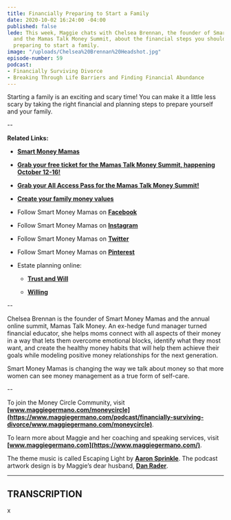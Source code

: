 ```yaml
---
title: Financially Preparing to Start a Family
date: 2020-10-02 16:24:00 -04:00
published: false
lede: This week, Maggie chats with Chelsea Brennan, the founder of Smart Money Mamas
  and the Mamas Talk Money Summit, about the financial steps you should take as you're
  preparing to start a family.
image: "/uploads/Chelsea%20Brennan%20Headshot.jpg"
episode-number: 59
podcast:
- Financially Surviving Divorce
- Breaking Through Life Barriers and Finding Financial Abundance
---
```


Starting a family is an exciting and scary time! You can make it a little less scary by taking the right financial and planning steps to prepare yourself and your family.

--

**Related Links:**

* **[Smart Money Mamas](https://smartmoneymamas.com/)**

* **[Grab your free ticket for the Mamas Talk Money Summit, happening October 12-16!](https://mamastalkmoney.com/aff/maggiegermano/)**

* **[Grab your All Access Pass for the Mamas Talk Money Summit!](https://mamastalkmoney.com/aap/aff/maggiegermano/?campaign=AllAccessPass)**

* **[Create your family money values](https://smartmoneymamas.com/family-money-values-template/)**

* Follow Smart Money Mamas on **[Facebook](https://facebook.com/smartmoneymamas)**

* Follow Smart Money Mamas on **[Instagram](https://instagram.com/smartmoneymamas)**

* Follow Smart Money Mamas on **[Twitter](https://twitter.com/smartmoneymamas)**

* Follow Smart Money Mamas on **[Pinterest](https://pinterest.com/smartmoneymamas)**

* Estate planning online:

  * **[Trust and Will](https://trustandwill.com/)**

  * **[Willing](https://willing.com/)**

--

Chelsea Brennan is the founder of Smart Money Mamas and the annual online summit, Mamas Talk Money. An ex-hedge fund manager turned financial educator, she helps moms connect with all aspects of their money in a way that lets them overcome emotional blocks, identify what they most want, and create the healthy money habits that will help them achieve their goals while modeling positive money relationships for the next generation.

Smart Money Mamas is changing the way we talk about money so that more women can see money management as a true form of self-care.

--

To join the Money Circle Community, visit **[www.maggiegermano.com/moneycircle](https://www.maggiegermano.com/podcast/financially-surviving-divorce/www.maggiegermano.com/moneycircle)**.

To learn more about Maggie and her coaching and speaking services, visit **[www.maggiegermano.com](https://www.maggiegermano.com/)**.

The theme music is called Escaping Light by **[Aaron Sprinkle](http://aaronsprinklemusic.com/)**. The podcast artwork design is by Maggie’s dear husband, **[Dan Rader](https://danrdesign.com/)**.

---

## TRANSCRIPTION

x